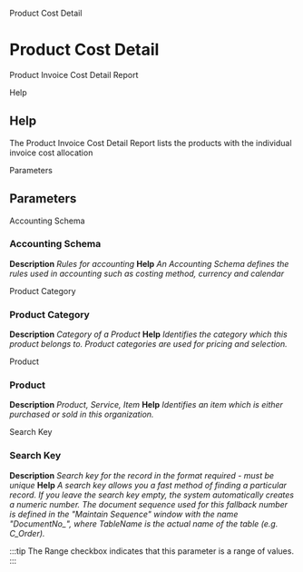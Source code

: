 
Product Cost Detail
# Product Cost Detail


Product Invoice Cost Detail Report

Help
## Help

The Product Invoice Cost Detail Report lists the products with the individual invoice cost allocation

Parameters
## Parameters


Accounting Schema
### Accounting Schema

**Description**
 *Rules for accounting*
**Help**
 *An Accounting Schema defines the rules used in accounting such as costing method, currency and calendar*

Product Category
### Product Category

**Description**
 *Category of a Product*
**Help**
 *Identifies the category which this product belongs to.  Product categories are used for pricing and selection.*

Product
### Product

**Description**
 *Product, Service, Item*
**Help**
 *Identifies an item which is either purchased or sold in this organization.*

Search Key
### Search Key

**Description**
 *Search key for the record in the format required - must be unique*
**Help**
 *A search key allows you a fast method of finding a particular record.
If you leave the search key empty, the system automatically creates a numeric number.  The document sequence used for this fallback number is defined in the "Maintain Sequence" window with the name "DocumentNo_<TableName>", where TableName is the actual name of the table (e.g. C_Order).*

:::tip
The Range checkbox indicates that this parameter is a range of values.
:::